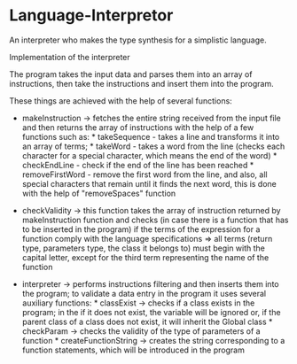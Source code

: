 # Language-Interpretor
An interpreter who makes the type synthesis for a simplistic language.

Implementation of the interpreter

The program takes the input data and parses them into an array of
instructions, then take the instructions and insert them into the program.

These things are achieved with the help of several functions:

- makeInstruction -> fetches the entire string received from the
input file and then returns the array of instructions with the help 
of a few functions such as:
		* takeSequence - takes a line and transforms it into an array of
	terms;
		* takeWord - takes a word from the line (checks each character for 
	a special character, which means the end of the word)
		* checkEndLine - check if the end of the line has been reached
		* removeFirstWord - remove the first word from the line, and also, 
	all special characters that remain until it finds the next word, this is
	done with the help of "removeSpaces" function


- checkValidity -> this function takes the array of instruction returned
by makeInstruction function and checks (in case there is a function that
has to be inserted in the program) if the terms of the expression for a 
function comply with the language specifications => all terms (return type,
parameters type, the class it belongs to) must begin with the capital 
letter, except for the third term representing the name of the function


- interpreter -> performs instructions filtering and then inserts them 
into the program; to validate a data entry in the program it uses several 
auxiliary functions:
		* classExist -> checks if a class exists in the program; in the
	if it does not exist, the variable will be ignored or, if the parent
	class of a class does not exist, it will inherit the Global class
		* checkParam -> checks the validity of the type of parameters of a 
	function
		* createFunctionString -> creates the string corresponding to a
	function statements, which will be introduced in the program
